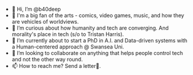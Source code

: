 - 👋 Hi, I’m @b40deep
- 💚 I'm a big fan of the arts - comics, video games, music, and how they are vehicles of worldviews.
- 👀 I’m curious about how humanity and tech are converging. And morality's place in tech (s/o to Tristan Harris).
- 🌱 I’m currently about to start a PhD in A.I. and Data-driven systems with a Human-centered approach @ Swansea Uni.
- 💞️ I’m looking to collaborate on anything that helps people control tech and not the other way round.
- 📫 How to reach me?  Send a letter📧.

<!---
b40deep/b40deep is a ✨ special ✨ repository because its `README.md` (this file) appears on your GitHub profile.
You can click the Preview link to take a look at your changes.
--->
